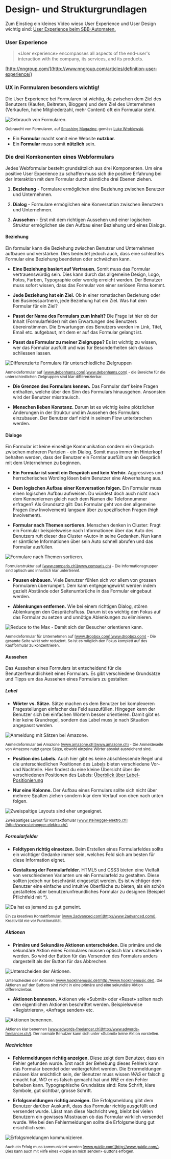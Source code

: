 # Design- und Strukturgrundlagen

Zum Einstieg ein kleines Video wieso User Experience und User Design wichtig sind: [User Experience beim SBB-Automaten.](https://www.youtube.com/watch?v=2HdIflrLSLg)


### User Experience

> «User experience» encompasses all aspects of the end-user's interaction with the company, its services, and its products.

[http://nngroup.com/](http://www.nngroup.com/articles/definition-user-experience/)

### UX in Formularen besonders wichtig!

Die User Experience bei Formularen ist wichtig, da zwischen dem Ziel des Benutzers (Kaufen, Beitreten, Bloggen) und dem Ziel des Unternehmen (Verkaufen, hohe Mitgliederzahl, mehr Content) oft ein Formualar steht.

![Gebrauch von Formularen.](http://media.mediatemple.netdna-cdn.com/wp-content/uploads/2011/10/00-Table-webform-objectives.jpg)

<sup>Gebraucht von Formularen, auf [Smashing Magazine](http://www.smashingmagazine.com), gemäss [Luke Wroblewski](http://www.lukew.com/resources/web_form_design.asp).</sup>

* Ein __Formular__ macht somit eine Website __nutzbar__.
* Ein __Formular__ muss somit __nützlich__ sein.

### Die drei Komkonenten eines Webformulars

Jedes Webformular besteht grundsätzlich aus drei Komponenten. Um eine positive User Experience zu schaffen muss sich die positive Erfahrung bei der Interaktion mit dem Formular durch sämtliche drei Ebenen ziehen.

1. __Beziehung__ - Formulare ermöglichen eine Beziehung zwischen Benutzer und Unternehmen.

2. __Dialog__ - Formulare ermögilchen eine Konversation zwischen Benutzern und Unternehmen.

3. __Aussehen__ - Erst mit dem richtigen Aussehen und einer logischen Struktur ermöglichen sie den Aufbau einer Beziehung und eines Dialogs.

#### Beziehung
Ein formular kann die Beziehung zwischen Benutzer und Unternehmen aufbauen und verstärken. Dies bedeutet jedoch auch, dass eine schlechtes Formular eine Beziehung beendeten oder schwächen kann.

* __Eine Beziehung basiert auf Vertrauen.__ Somit muss das Formular vertrauenswürdig sein. Dies kann durch das allgemeine Design, Logo, Fotos, Farben, Typographie oder wordig erreicht werden. Der Benutzer muss sofort wissen, dass das Formular von einer seriösen Firma kommt.

* __Jede Beziehung hat ein Ziel.__ Ob in einer romatischen Beziehung oder bei Businesspartnern, jede Beziehung hat ein Ziel. Was hat dein Formular für ein Ziel?

* __Passt der Name des Formulars zum Inhalt?__ Die Frage ist hier ob der Inhalt (Formularfelder) mit den Erwartungen des Benutzers übereinstimmen. Die Erwartungen des Benutzers werden im Link, Titel, Email etc. aufgebaut, mit dem er auf das Formular gelangt ist.

* __Passt das Formular zu meiner Zielgruppe?__ Es ist wichtig zu wissen, wer das Formular ausfüllt und was für Besonderheiten sich daraus schliessen lassen.

![Differenzierte Formulare für unterschiedliche Zielgruppen](src/01.jpg)

<sup>Anmeldeformular auf [www.debenhams.com](www.debenhams.com) - die Bereiche für die unterschiedlichen Zielgruppen sind klar differenzierbar.</sup>

* __Die Grenzen des Formulars kennen.__ Das Formular darf keine Fragen enthalten, welche über den Sinn des Formulars hinausgehen. Ansonsten wird der Benutzer misstrauisch.

* __Menschen lieben Konstanz.__ Darum ist es wichtig keine plötzlichen Änderungen in der Struktur und im Aussehen des Formulars einzubauen. Der Benutzer darf nicht in seinem Flow unterbrochen werden.

#### Dialoge
Ein Formular ist keine einseitige Kommunikation sondern ein Gespräch zwischen mehreren Parteien - ein Dialog. Somit muss immer im Hinterkopf behalten werden, dass der Benutzer ein Formlar ausfüllt um ein Gespräch mit dem Unternehmen zu beginnen.

* __Ein Formular ist somit ein Gespräch und kein Verhör.__ Aggressives und herrscherisches Wording lösen beim Benutzer eine Abwerhaltung aus.

* __Dem logischen Aufbau einer Konversation folgen.__ Ein Formular muss einen logischen Aufbau aufweisen. Du würdest doch auch nicht nach dem Kennenlernen gleich nach dem Namen die Telefonnummer erfragen? Als Grundsatz gilt: Das Formular geht von den allgemeine Fragen (low Involvement) langsam über zu spezifischen Fragen (high Involvement).

* __Formular nach Themen sortieren.__ Menschen denken in Cluster: Fragt ein Formular beispielsweise nach Informationen über das Auto des Benutzers ruft dieser das Cluster «Auto» in seine Gedanken. Nun kann er sämtliche Informationen über sein Auto schnell abrufen und das Formular ausfüllen.

![Formulare nach Themen sortieren.](src/02.jpg)

<sup>Formularstruktur auf [www.comparis.ch](www.comparis.ch) - Die Informationsgruppen sind optisch und inhaltlich klar untertrennt.</sup>

* __Pausen einbauen.__ Viele Benutzer fühlen sich vor allem von grossen Formularen überrumpelt. Dem kann entgegengewirkt werden indem gezielt Abstände oder Seitenumbrüche in das Formular eingebaut werden.

* __Ablenkungen entfernen.__ Wie bei einem richtigen Dialog, stören Ablenkungen den Gesprächsfluss. Darum ist es wichtig den Fokus auf das Formular zu setzen und unnötige Ablenkungen zu eliminieren.

![Reduce to the Max - Damit sich der Besucher orientieren kann.](src/03.jpg)

<sup>Anmeldeformular für Unternehmen auf [www.dropbox.com](www.dropbox.com) - Die gesamte Seite wirkt sehr reduziert. So ist es möglich den Fokus komplett auf des Kaufformular zu konzentrieren.</sup>

#### Aussehen
Das Aussehen eines Formulars ist entscheidend für die Benutzerfreundlichkeit eines Formulars. Es gibt verschiedene Grundsätze und Tipps um das Aussehen eines Formulars zu gestalten:

##### Label

* __Wörter vs. Sätze.__ Sätze machen es dem Benutzer bei komplexeren Fragestellungen einfacher das Feld auszufüllen. Hingegen kann der Benutzer sich bei einfachen Wörtern besser orientieren. Damit gibt es hier keine Grundregel, sondern das Label muss je nach Situation angepasst werden.

![Anmeldung mit Sätzen bei Amazone.](src/04.jpg)

<sup>Anmeldeformular bei Amazone [www.amazone.ch](www.amazone.ch) - Die Anmeldeseite von Amazone nutzt ganze Sätze, obwohl einzelne Wörter absolut ausreichend sind.</sup>

* __Position des Labels.__ Auch hier gibt es keine abschliessende Regel und die unterschiedlichen Positionen des Labels bieten verschiedene Vor- und Nachteile. Hier findest du eine kleine Übersicht über die verschiedenen Positionen des Labels: [Überblick über Label-Positionierung](http://media.mediatemple.netdna-cdn.com/wp-content/uploads/2011/10/00-Table-webform-alignment.jpg)

* __Nur eine Kolonne.__ Der Aufbau eines Formulars sollte sich nicht über mehrere Spalten ziehen sondern klar dem Verlauf von oben nach unten folgen.

![Zweispaltige Layouts sind eher ungeeignet.](src/05.jpg)

<sup>Zweispaltiges Layout für Kontaktfomular [www.steinegger-elektro.ch](http://www.steinegger-elektro.ch/)</sup>

##### Formularfelder

* __Feldtypen richtig einsetzen.__ Beim Erstellen eines Formularfeldes sollte ein wichtiger Gedanke immer sein, welches Feld sich am besten für diese Information eignet. 

* __Gestaltung der Formularfelder.__ HTML5 und CSS3 bieten eine Vielfalt von verschiedenen Varianten um ein Formularfeld zu gestalten. Diese sollten jedoch nur beschränkt eingesetzt werden. Es ist wichtiger dem Benutzer eine einfache und intuitive Oberfläche zu bieten, als ein schön gestaltetes aber benutzerunfreundliches Formular zu designen (Beispiel Pflichtfeld mit *).

![Da hat es jemand zu gut gemeint.](src/06.jpg)

<sup>Ein zu kreatives Kontaktfomular [www.2advanced.com](http://www.2advanced.com/). Kreativität nie vor Funktionalität.</sup>


##### Aktionen

* __Primäre und Sekundäre Aktionen unterscheiden.__ Die primäre und die sekundäre Aktion eines Formulares müssen optisch klar unterschieden werden. So wird der Button für das Versenden des Formulars anders dargestellt als der Button für das Abbrechen.

![Unterscheiden der Aktionen.](src/07.jpg)

<sup>Unterscheiden der Aktionen [www.hooklinemusic.de](http://www.hooklinemusic.de/). Die Aktionen auf den Buttons sind nicht in eine primäre und eine sekundäre Aktion differenzierbar.</sup>

* __Aktionen bennenen.__ Aktionen wie «Submit» oder «Reset» sollten nach den eigentlichen Aktionen beschriftet werden. Beispielsweise «Registrieren», «Anfrage senden» etc.

![Aktionen benennen.](src/08.jpg)

<sup>Aktionen klar benennen [www.adwords-freelancer.ch](http://www.adwords-freelancer.ch/). Der normale Benutzer kann sich unter «Submit» keine Aktion vorstellen.</sup>

##### Nachrichten

* __Fehlermeldungen richtig anzeigen.__ Diese zeigt dem Benutzer, dass ein Fehler gefunden wurde. Erst nach der Behebung dieses Fehlers kann das Formular beendet oder weitergeführt werden. Die Errormeldungen müssen klar ersichtlich sein, der Benutzer muss wissen _WAS_ er falsch g emacht hat, _WO_ er es falsch gemacht hat und _WIE_ er den Fehler beheben kann. Typographische Grundsätze sind: Rote Schrift, klare Symbole, gut sichtbar, grosse Schrift.


* __Erfolgsmeldungen richtig anzeigen.__ Die Erfolgsmeldung gibt dem Benutzer darüber Auskunft, dass das Formular richtig ausgefüllt und versendet wurde. Lässt man diese Nachricht weg, bleibt bei vielen Benutzern ein gewisses Misstrauen ob das Formular wirklich versendet wurde. Wie bei den Fehlermeldungen sollte die Erfolgsmeldung gut ersichtlich sein.

![Erfolgsmeldungen kommunizieren.](src/09.jpg)

<sup>Auch ein Erfolg muss kommuniziert werden [www.guidle.com](http://www.guidle.com/). Dies kann auch mit Hilfe eines «Kopie an mich senden»-Buttons erfolgen.</sup>